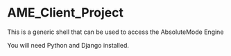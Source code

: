 # AME_Client_Project
This is a generic shell that can be used to access the AbsoluteMode Engine

You will need Python and Django installed.
